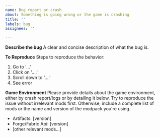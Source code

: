```yaml
---
name: Bug report or crash
about: Something is going wrong or the game is crashing
title: ''
labels: bug
assignees: ''

---
```


**Describe the bug**
A clear and concise description of what the bug is.

**To Reproduce**
Steps to reproduce the behavior:
1. Go to '...'
2. Click on '....'
3. Scroll down to '....'
4. See error

**Game Environment**
Please provide details about the game environment, either by crash report/logs or by detailing it below. Try to reproduce the issue without irrelevant mods first. Otherwise, include a complete list of mods or the name and version of the modpack you're using.
 - Artifacts: [version]
 - Forge/Fabric Api: [version]
 - [other relevant mods...]
